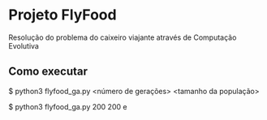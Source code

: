 # Projeto FlyFood

Resolução do problema do caixeiro viajante através de Computação Evolutiva

## Como executar

$ python3 flyfood_ga.py <número de gerações> <tamanho da população> <arquivo de entrada>

$ python3 flyfood_ga.py 200 200 e